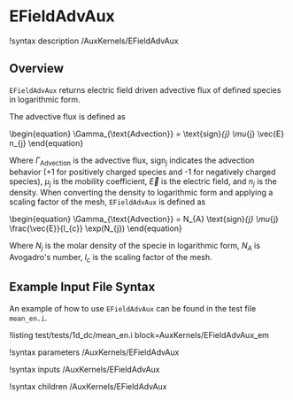 # EFieldAdvAux

!syntax description /AuxKernels/EFieldAdvAux

## Overview

`EFieldAdvAux` returns electric field driven advective flux of defined species in logarithmic form.

The advective flux is defined as

\begin{equation}
\Gamma_{\text{Advection}}  = \text{sign}_{j} \mu_{j} \vec{E} n_{j}
\end{equation}

Where $\Gamma_{\text{Advection}}$ is the advective flux, $\text{sign}_{j}$ indicates the advection behavior ($\text{+}1$ for positively charged species and $\text{-}1$ for negatively charged species), $\mu_{j}$ is the mobility coefficient, $\vec{E}$ is the electric field, and $n_{j}$ is the density. When converting the density to logarithmic form and applying a scaling factor of the mesh,
`EFieldAdvAux` is defined as

\begin{equation}
\Gamma_{\text{Advection}}  = N_{A} \text{sign}_{j} \mu_{j} \frac{\vec{E}}{l_{c}} \exp(N_{j})
\end{equation}

Where $N_{j}$ is the molar density of the specie in logarithmic form, $N_{A}$ is Avogadro's
number, $l_{c}$ is the scaling factor of the mesh.

## Example Input File Syntax

An example of how to use `EFieldAdvAux` can be found in the
test file `mean_en.i`.

!listing test/tests/1d_dc/mean_en.i block=AuxKernels/EFieldAdvAux_em

!syntax parameters /AuxKernels/EFieldAdvAux

!syntax inputs /AuxKernels/EFieldAdvAux

!syntax children /AuxKernels/EFieldAdvAux
